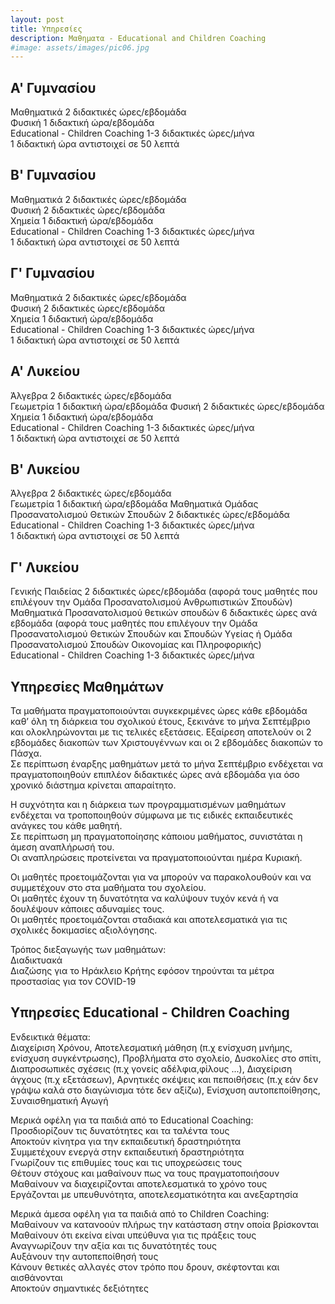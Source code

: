 ```yaml
---
layout: post
title: Υπηρεσίες
description: Μαθηματα - Educational and Children Coaching
#image: assets/images/pic06.jpg
---
```


## Α' Γυμνασίου 
Μαθηματικά 2 διδακτικές ώρες/εβδομάδα  
Φυσική     1 διδακτική  ώρα/εβδομάδα  
Educational - Children Coaching  1-3 διδακτικές ώρες/μήνα  
1 διδακτική ώρα αντιστοιχεί σε 50 λεπτά

## Β' Γυμνασίου 
Μαθηματικά 2 διδακτικές ώρες/εβδομάδα  
Φυσική     2 διδακτικές ώρες/εβδομάδα  
Χημεία     1 διδακτική  ώρα/εβδομάδα  
Educational - Children Coaching  1-3 διδακτικές ώρες/μήνα  
1 διδακτική ώρα αντιστοιχεί σε 50 λεπτά

## Γ' Γυμνασίου 
Μαθηματικά 2 διδακτικές ώρες/εβδομάδα  
Φυσική     2 διδακτικές ώρες/εβδομάδα  
Χημεία     1 διδακτική  ώρα/εβδομάδα  
Educational - Children Coaching  1-3 διδακτικές ώρες/μήνα  
1 διδακτική ώρα αντιστοιχεί σε 50 λεπτά

## Α' Λυκείου 
Άλγεβρα    2 διδακτικές ώρες/εβδομάδα  
Γεωμετρία  1 διδακτική  ώρα/εβδομάδα 
Φυσική     2 διδακτικές ώρες/εβδομάδα  
Χημεία     1 διδακτική  ώρα/εβδομάδα  
Educational - Children Coaching  1-3 διδακτικές ώρες/μήνα  
1 διδακτική ώρα αντιστοιχεί σε 50 λεπτά

## B' Λυκείου 
Άλγεβρα    2 διδακτικές ώρες/εβδομάδα  
Γεωμετρία  1 διδακτική  ώρα/εβδομάδα 
Μαθηματικά Ομάδας Προσανατολισμού Θετικών Σπουδών 2 διδακτικές ώρες/εβδομάδα  
Educational - Children Coaching  1-3 διδακτικές ώρες/μήνα  
1 διδακτική ώρα αντιστοιχεί σε 50 λεπτά  

## Γ' Λυκείου 
Γενικής Παιδείας 2 διδακτικές ώρες/εβδομάδα (αφορά τους μαθητές που επιλέγουν την Ομάδα Προσανατολισμού Ανθρωπιστικών Σπουδών)  
Μαθηματικά Προσανατολισμού θετικών σπουδών 6 διδακτικές ώρες ανά εβδομάδα (αφορά τους μαθητές που επιλέγουν την Ομάδα Προσανατολισμού Θετικών Σπουδών και Σπουδών Υγείας ή Ομάδα Προσανατολισμού Σπουδών Οικονομίας και Πληροφορικής)  
Educational - Children Coaching  1-3 διδακτικές ώρες/μήνα  

## Υπηρεσίες Μαθημάτων
Τα μαθήματα πραγματοποιούνται συγκεκριμένες ώρες κάθε εβδομάδα καθ’ όλη τη διάρκεια του σχολικού έτους, ξεκινάνε το μήνα Σεπτέμβριο και ολοκληρώνονται με τις τελικές εξετάσεις. Εξαίρεση αποτελούν οι 2 εβδομάδες διακοπών των Χριστουγέννων και οι 2 εβδομάδες διακοπών το Πάσχα.  
Σε περίπτωση έναρξης μαθημάτων μετά το μήνα Σεπτέμβριο ενδέχεται να πραγματοποιηθούν επιπλέον διδακτικές ώρες ανά εβδομάδα για όσο χρονικό διάστημα κρίνεται απαραίτητο.  

Η συχνότητα και η διάρκεια των προγραμματισμένων μαθημάτων ενδέχεται να τροποποιηθούν σύμφωνα με τις ειδικές εκπαιδευτικές ανάγκες του κάθε μαθητή.  
Σε περίπτωση μη πραγματοποίησης κάποιου μαθήματος, συνιστάται η άμεση αναπλήρωσή του.  
Οι αναπληρώσεις προτείνεται να πραγματοποιούνται ημέρα Κυριακή.  

Οι μαθητές προετοιμάζονται για να μπορούν να παρακολουθούν και να συμμετέχουν στο στα μαθήματα του σχολείου.  
Οι μαθητές έχουν τη δυνατότητα να καλύψουν τυχόν κενά ή να δουλέψουν κάποιες αδυναμίες τους.  
Οι μαθητές προετοιμάζονται σταδιακά και αποτελεσματικά για τις σχολικές δοκιμασίες αξιολόγησης.  

Τρόπος διεξαγωγής των μαθημάτων:  
Διαδικτυακά   
Διαζώσης για το Ηράκλειο Κρήτης εφόσον τηρούνται τα μέτρα προστασίας για τον COVID-19

## Υπηρεσίες Educational - Children Coaching 
Ενδεικτικά θέματα:  
Διαχείριση Χρόνου, Αποτελεσματική μάθηση (π.χ ενίσχυση μνήμης, ενίσχυση συγκέντρωσης), Προβλήματα στο σχολείο, Δυσκολίες στο σπίτι, 
Διαπροσωπικές σχέσεις (π.χ γονείς αδέλφια,φίλους ...), Διαχείριση  άγχους (π.χ εξετάσεων), 
Αρνητικές σκέψεις και πεποιθήσεις (π.χ εάν δεν γράψω καλά στο διαγώνισμα τότε δεν αξίζω), Ενίσχυση αυτοπεποίθησης, Συναισθηματική Αγωγή  


Μερικά οφέλη για τα παιδιά από το Educational Coaching:  
Προσδιορίζουν τις δυνατότητες και τα ταλέντα τους  
Αποκτούν κίνητρα για την εκπαιδευτική δραστηριότητα  
Συμμετέχουν ενεργά στην εκπαιδευτική δραστηριότητα  
Γνωρίζουν τις επιθυμίες τους και τις υποχρεώσεις τους  
Θέτουν στόχους και μαθαίνουν πως να τους πραγματοποιήσουν  
Μαθαίνουν να διαχειρίζονται αποτελεσματικά το χρόνο τους  
Εργάζονται με υπευθυνότητα, αποτελεσματικότητα και ανεξαρτησία  


Μερικά άμεσα οφέλη για τα παιδιά από το Children Coaching:  
Μαθαίνουν να κατανοούν πλήρως την κατάσταση στην οποία βρίσκονται  
Μαθαίνουν ότι εκείνα είναι υπεύθυνα για τις πράξεις τους  
Αναγνωρίζουν την αξία και τις δυνατότητές τους  
Αυξάνουν την αυτοπεποίθησή τους  
Κάνουν θετικές αλλαγές στον τρόπο που δρουν, σκέφτονται και αισθάνονται  
Αποκτούν σημαντικές δεξιότητες  


